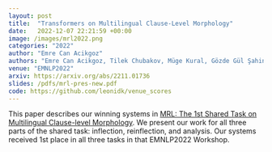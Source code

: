 ```yaml
---
layout: post
title:  "Transformers on Multilingual Clause-Level Morphology"
date:   2022-12-07 22:21:59 +00:00
image: /images/mrl2022.png
categories: "2022"
author: "Emre Can Acikgoz"
authors: "Emre Can Acikgoz, Tilek Chubakov, Müge Kural, Gözde Gül Şahin, Deniz Yuret"
venue: "EMNLP2022"
arxiv: https://arxiv.org/abs/2211.01736
slides: /pdfs/mrl-pres-new.pdf
code: https://github.com/leonidk/venue_scores
---
```

This paper describes our winning systems in [MRL: The 1st Shared Task on Multilingual Clause-level Morphology](https://sigtyp.github.io/st2022-mrl.html). We present our work for all three parts of the shared task: inflection, reinflection, and analysis. Our systems received 1st place in all three tasks in that EMNLP2022 Workshop.